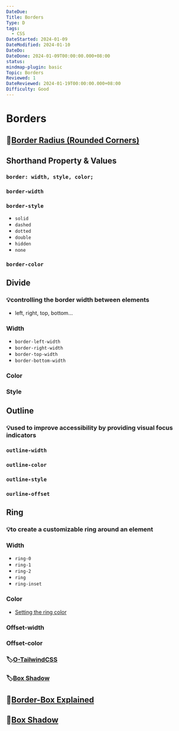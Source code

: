 ```yaml
---
DateDue: 
Title: Borders
Type: D
tags:
  - CSS
DateStarted: 2024-01-09
DateModified: 2024-01-10
DateDo: 
DateDone: 2024-01-09T00:00:00.000+08:00
status: 
mindmap-plugin: basic
Topic: Borders
Reviewed: 1
DateReviewed: 2024-01-19T00:00:00.000+08:00
Difficulty: Good
---
```


# Borders

## 📌[Border Radius (Rounded Corners)](Border%20Radius%20(Rounded%20Corners).md)

## Shorthand Property & Values

### `border: width, style, color;`

### `border-width`

### `border-style`
- `solid`
- `dashed`
- `dotted`
- `double`
- `hidden`
- `none`

### `border-color`

## Divide

### 💡controlling the border width between elements
- left, right, top, bottom...

### Width
- `border-left-width`
- `border-right-width`
- `border-top-width`
- `border-bottom-width`

### Color

### Style

## Outline

### 💡used to improve accessibility by providing visual focus indicators

### `outline-width`

### `outline-color`

### `outline-style`

### `ourline-offset`

## Ring

### 💡to create a customizable ring around an element

### Width
- `ring-0`
- `ring-1`
- `ring-2`
- `ring`
- `ring-inset`

### Color
- [Setting the ring color](https://tailwindcss.com/docs/ring-color#setting-the-ring-color)

### Offset-width

### Offset-color

### 🏷️[O-TailwindCSS](O-TailwindCSS.md)

### 🏷️[Box Shadow](Box%20Shadow.md)

## 📌[Border-Box Explained](Border-Box%20Explained.md)

## 📌[Box Shadow](Box%20Shadow.md)